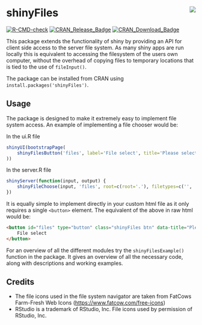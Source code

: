 # shinyFiles <img src="man/figures/logo.png" align="right" />

<!-- badges: start -->
[![R-CMD-check](https://github.com/thomasp85/shinyFiles/actions/workflows/R-CMD-check.yaml/badge.svg)](https://github.com/thomasp85/shinyFiles/actions/workflows/R-CMD-check.yaml)
[![CRAN\_Release\_Badge](http://www.r-pkg.org/badges/version-ago/shinyFiles)](https://CRAN.R-project.org/package=shinyFiles) [![CRAN\_Download\_Badge](http://cranlogs.r-pkg.org/badges/shinyFiles)](https://CRAN.R-project.org/package=shinyFiles)
<!-- badges: end -->

This package extends the functionality of shiny by providing an API for client side access to the server file system. As many shiny apps are run locally this is equivalent to accessing the filesystem of the users own computer, without the overhead of copying files to temporary locations that is tied to the use of `fileInput()`.

The package can be installed from CRAN using `install.packages('shinyFiles')`.

Usage
----------
The package is designed to make it extremely easy to implement file system access. An example of implementing a file chooser would be:

In the ui.R file
```R
shinyUI(bootstrapPage(
    shinyFilesButton('files', label='File select', title='Please select a file', multiple=FALSE)
))
```
In the server.R file
```R
shinyServer(function(input, output) {
    shinyFileChoose(input, 'files', root=c(root='.'), filetypes=c('', 'txt'))
})
```

It is equally simple to implement directly in your custom html file as it only requires a single `<button>` element. The equivalent of the above in raw html would be:
```html
<button id="files" type="button" class="shinyFiles btn" data-title="Please select a file" data-selecttype="single">
    File select
</button>
```

For an overview of all the different modules try the `shinyFilesExample()` function in the package. It gives an overview of all the necessary code, along with descriptions and working examples.

Credits
----------
* The file icons used in the file system navigator are taken from FatCows Farm-Fresh Web Icons (https://www.fatcow.com/free-icons)
* RStudio is a trademark of RStudio, Inc. File icons used by permission of RStudio, Inc. 
